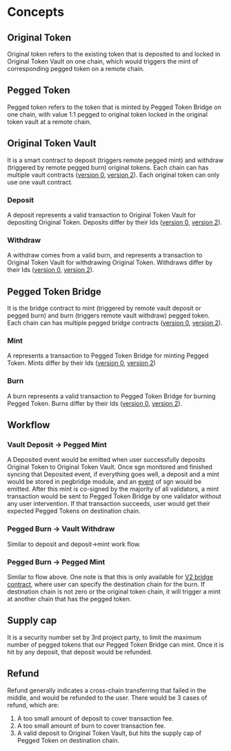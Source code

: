 # Concepts

## Original Token
Original token refers to the existing token that is deposited to and locked in Original Token Vault on one chain, which would triggers the mint of corresponding pegged token on a remote chain.

## Pegged Token
Pegged token refers to the token that is minted by Pegged Token Bridge on one chain, with value 1:1 pegged to original token locked in the original token vault at a remote chain.

## Original Token Vault
It is a smart contract to deposit (triggers remote pegged mint) and withdraw (triggered by remote pegged burn) original tokens. Each chain can has multiple vault contracts ([version 0](https://github.com/celer-network/sgn-v2-contracts/blob/main/contracts/pegged/OriginalTokenVault.sol), [version 2](https://github.com/celer-network/sgn-v2-contracts/blob/main/contracts/pegged/OriginalTokenVaultV2.sol)). Each original token can only use one vault contract.

### Deposit
A deposit represents a valid transaction to Original Token Vault for depositing Original Token. Deposits differ by their Ids ([version 0](https://github.com/celer-network/sgn-v2-contracts/blob/71a195582a/contracts/pegged/OriginalTokenVault.sol#L106-L109), [version 2](https://github.com/celer-network/sgn-v2-contracts/blob/71a195582a/contracts/pegged/OriginalTokenVaultV2.sol#L109-L121)).

### Withdraw
A withdraw comes from a valid burn, and represents a transaction to Original Token Vault for withdrawing Original Token. Withdraws differ by their Ids ([version 0](https://github.com/celer-network/sgn-v2-contracts/blob/71a195582a/contracts/pegged/OriginalTokenVault.sol#L132-L142), [version 2](https://github.com/celer-network/sgn-v2-contracts/blob/71a195582a/contracts/pegged/OriginalTokenVaultV2.sol#L144-L155)).

## Pegged Token Bridge
It is the bridge contract to mint (triggered by remote vault deposit or pegged burn) and burn (triggers remote vault withdraw) pegged token. Each chain can has multiple pegged bridge contracts ([version 0](https://github.com/celer-network/sgn-v2-contracts/blob/main/contracts/pegged/PeggedTokenBridge.sol), [version 2](https://github.com/celer-network/sgn-v2-contracts/blob/main/contracts/pegged/PeggedTokenBridgeV2.sol)).

### Mint
A represents a transaction to Pegged Token Bridge for minting Pegged Token. Mints differ by their Ids ([version 0](https://github.com/celer-network/sgn-v2-contracts/blob/71a195582a/contracts/pegged/PeggedTokenBridge.sol#L58-L68), [version 2](https://github.com/celer-network/sgn-v2-contracts/blob/71a195582a/contracts/pegged/PeggedTokenBridgeV2.sol#L66-L77))

### Burn
A burn represents a valid transaction to Pegged Token Bridge for burning Pegged Token. Burns differ by their Ids ([version 0](https://github.com/celer-network/sgn-v2-contracts/blob/71a195582a/contracts/pegged/PeggedTokenBridge.sol#L106-L109), [version 2](https://github.com/celer-network/sgn-v2-contracts/blob/71a195582a/contracts/pegged/PeggedTokenBridgeV2.sol#L118-L130)).

## Workflow

### Vault Deposit -> Pegged Mint

A Deposited event would be emitted when user successfully deposits Original Token to Original Token Vault. Once sgn monitored and finished syncing that Deposited event, if everything goes well, a deposit and a mint would be stored in pegbridge module, and an [event](04_events.md#mint_to_sign) of sgn would be emitted. After this mint is co-signed by the majority of all validators, a mint transaction would be sent to Pegged Token Bridge by one validator without any user intervention. If that transaction succeeds, user would get their expected Pegged Tokens on destination chain.

### Pegged Burn -> Vault Withdraw

Similar to deposit and deposit->mint work flow.

### Pegged Burn -> Pegged Mint

Similar to flow above. One note is that this is only available for [V2 bridge contract](https://github.com/celer-network/sgn-v2-contracts/blob/71a195582a/contracts/pegged/PeggedTokenBridgeV2.sol#L112), where user can specify the destination chain for the burn. If destination chain is not zero or the original token chain, it will trigger a mint at another chain that has the pegged token.

## Supply cap
It is a security number set by 3rd project party, to limit the maximum number of pegged tokens that our Pegged Token Bridge can mint. Once it is hit by any deposit, that deposit would be refunded.

## Refund
Refund generally indicates a cross-chain transferring that failed in the middle, and would be refunded to the user. There would be 3 cases of refund, which are:

1. A too small amount of deposit to cover transaction fee.
2. A too small amount of burn to cover transaction fee.
3. A valid deposit to Original Token Vault, but hits the supply cap of Pegged Token on destination chain.
